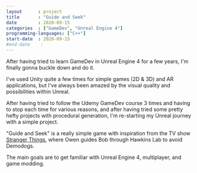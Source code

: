 ```yaml
---
layout      : project
title       : "Guide and Seek"
date        : 2020-09-15
categories  : ["GameDev", "Unreal Engine 4"]
programming-languages: ["C++"]
start-date  : 2020-09-15
#end-date    : 
---
```


After having tried to learn GameDev in Unreal Engine 4 for a few years, I'm finally gonna buckle down and do it.

I've used Unity quite a few times for simple games (2D & 3D) and AR applications, but I've always been amazed by the visual quality and possibilities within Unreal.

After having tried to follow the Udemy GameDev course 3 times and having to stop each time for various reasons, and after having tried some pretty hefty projects with procedural generation, I'm re-starting my Unreal journey with a simple project.

"Guide and Seek" is a really simple game with inspiration from the TV show [Stranger Things](https://www.netflix.com/fr-en/title/80057281), where Owen guides Bob through Hawkins Lab to avoid Demodogs.

The main goals are to get familiar with Unreal Engine 4, multiplayer, and game modding.